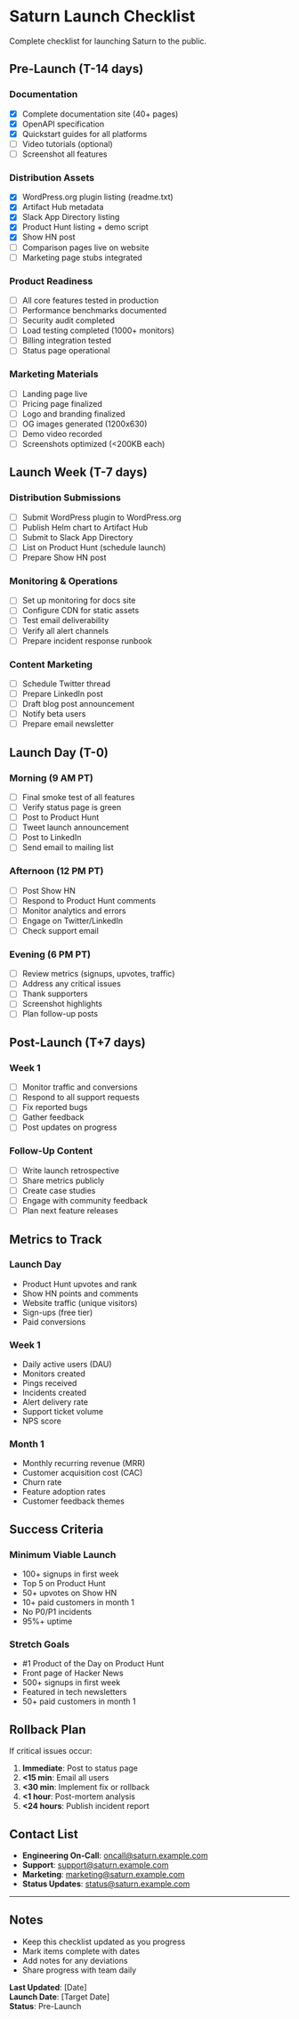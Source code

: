 # Saturn Launch Checklist

Complete checklist for launching Saturn to the public.

## Pre-Launch (T-14 days)

### Documentation
- [x] Complete documentation site (40+ pages)
- [x] OpenAPI specification
- [x] Quickstart guides for all platforms
- [ ] Video tutorials (optional)
- [ ] Screenshot all features

### Distribution Assets
- [x] WordPress.org plugin listing (readme.txt)
- [x] Artifact Hub metadata
- [x] Slack App Directory listing
- [x] Product Hunt listing + demo script
- [x] Show HN post
- [ ] Comparison pages live on website
- [ ] Marketing page stubs integrated

### Product Readiness
- [ ] All core features tested in production
- [ ] Performance benchmarks documented
- [ ] Security audit completed
- [ ] Load testing completed (1000+ monitors)
- [ ] Billing integration tested
- [ ] Status page operational

### Marketing Materials
- [ ] Landing page live
- [ ] Pricing page finalized
- [ ] Logo and branding finalized
- [ ] OG images generated (1200x630)
- [ ] Demo video recorded
- [ ] Screenshots optimized (<200KB each)

## Launch Week (T-7 days)

### Distribution Submissions
- [ ] Submit WordPress plugin to WordPress.org
- [ ] Publish Helm chart to Artifact Hub
- [ ] Submit to Slack App Directory
- [ ] List on Product Hunt (schedule launch)
- [ ] Prepare Show HN post

### Monitoring & Operations
- [ ] Set up monitoring for docs site
- [ ] Configure CDN for static assets
- [ ] Test email deliverability
- [ ] Verify all alert channels
- [ ] Prepare incident response runbook

### Content Marketing
- [ ] Schedule Twitter thread
- [ ] Prepare LinkedIn post
- [ ] Draft blog post announcement
- [ ] Notify beta users
- [ ] Prepare email newsletter

## Launch Day (T-0)

### Morning (9 AM PT)
- [ ] Final smoke test of all features
- [ ] Verify status page is green
- [ ] Post to Product Hunt
- [ ] Tweet launch announcement
- [ ] Post to LinkedIn
- [ ] Send email to mailing list

### Afternoon (12 PM PT)
- [ ] Post Show HN
- [ ] Respond to Product Hunt comments
- [ ] Monitor analytics and errors
- [ ] Engage on Twitter/LinkedIn
- [ ] Check support email

### Evening (6 PM PT)
- [ ] Review metrics (signups, upvotes, traffic)
- [ ] Address any critical issues
- [ ] Thank supporters
- [ ] Screenshot highlights
- [ ] Plan follow-up posts

## Post-Launch (T+7 days)

### Week 1
- [ ] Monitor traffic and conversions
- [ ] Respond to all support requests
- [ ] Fix reported bugs
- [ ] Gather feedback
- [ ] Post updates on progress

### Follow-Up Content
- [ ] Write launch retrospective
- [ ] Share metrics publicly
- [ ] Create case studies
- [ ] Engage with community feedback
- [ ] Plan next feature releases

## Metrics to Track

### Launch Day
- Product Hunt upvotes and rank
- Show HN points and comments
- Website traffic (unique visitors)
- Sign-ups (free tier)
- Paid conversions

### Week 1
- Daily active users (DAU)
- Monitors created
- Pings received
- Incidents created
- Alert delivery rate
- Support ticket volume
- NPS score

### Month 1
- Monthly recurring revenue (MRR)
- Customer acquisition cost (CAC)
- Churn rate
- Feature adoption rates
- Customer feedback themes

## Success Criteria

### Minimum Viable Launch
- 100+ signups in first week
- Top 5 on Product Hunt
- 50+ upvotes on Show HN
- 10+ paid customers in month 1
- No P0/P1 incidents
- 95%+ uptime

### Stretch Goals
- #1 Product of the Day on Product Hunt
- Front page of Hacker News
- 500+ signups in first week
- Featured in tech newsletters
- 50+ paid customers in month 1

## Rollback Plan

If critical issues occur:

1. **Immediate**: Post to status page
2. **<15 min**: Email all users
3. **<30 min**: Implement fix or rollback
4. **<1 hour**: Post-mortem analysis
5. **<24 hours**: Publish incident report

## Contact List

- **Engineering On-Call**: oncall@saturn.example.com
- **Support**: support@saturn.example.com
- **Marketing**: marketing@saturn.example.com
- **Status Updates**: status@saturn.example.com

---

## Notes

- Keep this checklist updated as you progress
- Mark items complete with dates
- Add notes for any deviations
- Share progress with team daily

**Last Updated**: [Date]  
**Launch Date**: [Target Date]  
**Status**: Pre-Launch

